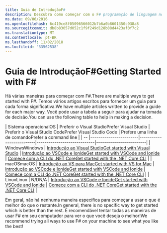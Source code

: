 ```yaml
---
title: Guia de IntroduçãoF#
description: Descubra como começar com o F# programação de linguagem no .NET.
ms.date: 09/06/2016
ms.openlocfilehash: 6c419ce8f05096566012b7b6a0b8601350c938a8
ms.sourcegitcommit: db8b83057d052c1f9f249d128b08d4423af0f7c2
ms.translationtype: MT
ms.contentlocale: pt-BR
ms.lasthandoff: 11/02/2018
ms.locfileid: "33562538"
---
```

# <a name="getting-started-with-f"></a><span data-ttu-id="d422b-103">Guia de IntroduçãoF#</span><span class="sxs-lookup"><span data-stu-id="d422b-103">Getting Started with F#</span></span> #

<span data-ttu-id="d422b-104">Há várias maneiras para começar com F#.</span><span class="sxs-lookup"><span data-stu-id="d422b-104">There are multiple ways to get started with F#.</span></span>  <span data-ttu-id="d422b-105">Temos vários artigos escritos para fornecer um guia para cada forma significativa.</span><span class="sxs-lookup"><span data-stu-id="d422b-105">We have multiple articles written to provide a guide for each major way.</span></span>  <span data-ttu-id="d422b-106">Você pode usar a tabela a seguir para ajudar na tomada de decisão.</span><span class="sxs-lookup"><span data-stu-id="d422b-106">You can use the following table to help in making a decision.</span></span>

| <span data-ttu-id="d422b-107">Sistema operacional</span><span class="sxs-lookup"><span data-stu-id="d422b-107">OS</span></span> | <span data-ttu-id="d422b-108">Preferir o Visual Studio</span><span class="sxs-lookup"><span data-stu-id="d422b-108">Prefer Visual Studio</span></span> | <span data-ttu-id="d422b-109">Preferir o Visual Studio Code</span><span class="sxs-lookup"><span data-stu-id="d422b-109">Prefer Visual Studio Code</span></span> | <span data-ttu-id="d422b-110">Prefere uma linha de comando</span><span class="sxs-lookup"><span data-stu-id="d422b-110">Prefer a command line</span></span> |
| -- |------------------------|--------------------------|-----------------------------|-------------------------|
| <span data-ttu-id="d422b-111">Windows</span><span class="sxs-lookup"><span data-stu-id="d422b-111">Windows</span></span> | [<span data-ttu-id="d422b-112">Introdução ao Visual Studio</span><span class="sxs-lookup"><span data-stu-id="d422b-112">Get started with Visual Studio</span></span>](get-started-visual-studio.md) | [<span data-ttu-id="d422b-113">Introdução ao VSCode e Ionide</span><span class="sxs-lookup"><span data-stu-id="d422b-113">Get started with VSCode and Ionide</span></span>](get-started-vscode.md) | [<span data-ttu-id="d422b-114">Comece com a CLI do .NET Core</span><span class="sxs-lookup"><span data-stu-id="d422b-114">Get started with the .NET Core CLI</span></span>](get-started-command-line.md) |
| <span data-ttu-id="d422b-115">macOS</span><span class="sxs-lookup"><span data-stu-id="d422b-115">macOS</span></span> | [<span data-ttu-id="d422b-116">Introdução ao VS para Mac</span><span class="sxs-lookup"><span data-stu-id="d422b-116">Get started with VS for Mac</span></span>](get-started-with-visual-studio-for-mac.md) | [<span data-ttu-id="d422b-117">Introdução ao VSCode e Ionide</span><span class="sxs-lookup"><span data-stu-id="d422b-117">Get started with VSCode and Ionide</span></span>](get-started-vscode.md) | [<span data-ttu-id="d422b-118">Comece com a CLI do .NET Core</span><span class="sxs-lookup"><span data-stu-id="d422b-118">Get started with the .NET Core CLI</span></span>](get-started-command-line.md) |
| <span data-ttu-id="d422b-119">Linux</span><span class="sxs-lookup"><span data-stu-id="d422b-119">Linux</span></span> | <span data-ttu-id="d422b-120">N/D</span><span class="sxs-lookup"><span data-stu-id="d422b-120">N/A</span></span> | [<span data-ttu-id="d422b-121">Introdução ao VSCode e Ionide</span><span class="sxs-lookup"><span data-stu-id="d422b-121">Get started with VSCode and Ionide</span></span>](get-started-vscode.md) | [<span data-ttu-id="d422b-122">Comece com a CLI do .NET Core</span><span class="sxs-lookup"><span data-stu-id="d422b-122">Get started with the .NET Core CLI</span></span>](get-started-command-line.md) |

<span data-ttu-id="d422b-123">Em geral, não há nenhuma maneira específica para começar a usar o que é melhor do que o restante.</span><span class="sxs-lookup"><span data-stu-id="d422b-123">In general, there is no specific way to get started which is better than the rest.</span></span>  <span data-ttu-id="d422b-124">É recomendável tentar todas as maneiras de usar F# em seu computador para ver o que você deseja o melhor!</span><span class="sxs-lookup"><span data-stu-id="d422b-124">We recommend trying all ways to use F# on your machine to see what you like the best!</span></span>
